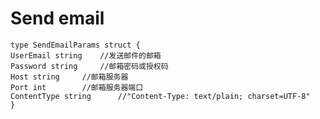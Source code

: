 # Send email 
    
    type SendEmailParams struct {
	UserEmail string	//发送邮件的邮箱
	Password string		//邮箱密码或授权码
	Host string		//邮箱服务器
	Port int		//邮箱服务器端口
	ContentType string  	//"Content-Type: text/plain; charset=UTF-8"
	} 

